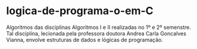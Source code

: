 # logica-de-programa-o-em-C
Algoritmos das disciplinas Algoritmos I e II realizadas no 1º e 2º semenstre. Tal disciplina, lecionada pela professora doutora Andrea Carla Goncalves Vianna, envolve estruturas de dados e lógicas de programação.

